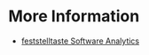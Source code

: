 # More Information

* [feststelltaste Software Analytics](https://www.feststelltaste.de/category/software-analytics/)

